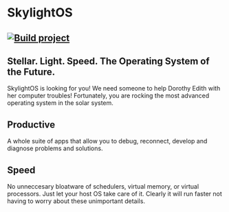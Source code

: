 # SkylightOS
[![Build project](https://github.com/Ap0ll02/WindowsProject/actions/workflows/build.yml/badge.svg)](https://github.com/Ap0ll02/WindowsProject/actions/workflows/build.yml)
--- 
## Stellar. Light. Speed. The Operating System of the Future.

SkylightOS is looking for you! We need someone to help Dorothy Edith with her computer troubles! Fortunately, you are rocking the most advanced operating system in the solar system. 

## Productive
A whole suite of apps that allow you to debug, reconnect, develop and diagnose problems and solutions.

## Speed
No unneccesary bloatware of schedulers, virtual memory, or virtual processors. Just let your host OS take care of it. Clearly it will run faster not having to worry about these unimportant details. 

